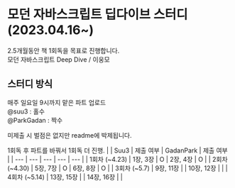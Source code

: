 # 모던 자바스크립트 딥다이브 스터디 (2023.04.16~)

2.5개월동안 책 1회독을 목표로 진행합니다.  
모던 자바스크립트 Deep Dive / 이웅모

## 스터디 방식

매주 일요일 9시까지 맡은 파트 업로드  
@suu3 : 홀수  
@ParkGadan : 짝수

미제출 시 벌점은 없지만 readme에 박제됩니다.

1회독 후 파트를 바꿔서 1회독 더 진행.
| | Suu3 | 제출 여부 | GadanPark | 제출 여부 |
| --- | --- | --- | --- | --- |
| 1회차 (~4.23) | 1장, 3장 | O | 2장, 4장 | O |
| 2회차 (~4.30) | 5장, 7장 | O | 6장, 8장 | O |
| 3회차 (~5.7) | 9장, 11장 | | 10장, 12장 | |
| 4회차 (~5.14) | 13장, 15장 | | 14장, 16장 | |
